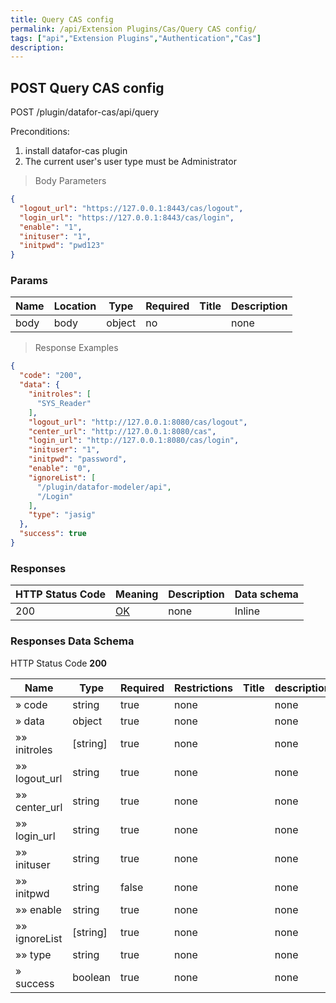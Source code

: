 ```yaml
---
title: Query CAS config
permalink: /api/Extension Plugins/Cas/Query CAS config/
tags: ["api","Extension Plugins","Authentication","Cas"]
description: 
---
```


## POST Query CAS config

POST /plugin/datafor-cas/api/query

Preconditions:
1. install datafor-cas plugin
2. The current user's user type must be Administrator

> Body Parameters

```json
{
  "logout_url": "https://127.0.0.1:8443/cas/logout",
  "login_url": "https://127.0.0.1:8443/cas/login",
  "enable": "1",
  "inituser": "1",
  "initpwd": "pwd123"
}
```

### Params

|Name|Location|Type|Required|Title|Description|
|---|---|---|---|---|---|
|body|body|object| no ||none|

> Response Examples

```json
{
  "code": "200",
  "data": {
    "initroles": [
      "SYS_Reader"
    ],
    "logout_url": "http://127.0.0.1:8080/cas/logout",
    "center_url": "http://127.0.0.1:8080/cas",
    "login_url": "http://127.0.0.1:8080/cas/login",
    "inituser": "1",
    "initpwd": "password",
    "enable": "0",
    "ignoreList": [
      "/plugin/datafor-modeler/api",
      "/Login"
    ],
    "type": "jasig"
  },
  "success": true
}
```

### Responses

|HTTP Status Code |Meaning|Description|Data schema|
|---|---|---|---|
|200|[OK](https://tools.ietf.org/html/rfc7231#section-6.3.1)|none|Inline|

### Responses Data Schema

HTTP Status Code **200**

|Name|Type|Required|Restrictions|Title|description|
|---|---|---|---|---|---|
|» code|string|true|none||none|
|» data|object|true|none||none|
|»» initroles|[string]|true|none||none|
|»» logout_url|string|true|none||none|
|»» center_url|string|true|none||none|
|»» login_url|string|true|none||none|
|»» inituser|string|true|none||none|
|»» initpwd|string|false|none||none|
|»» enable|string|true|none||none|
|»» ignoreList|[string]|true|none||none|
|»» type|string|true|none||none|
|» success|boolean|true|none||none|